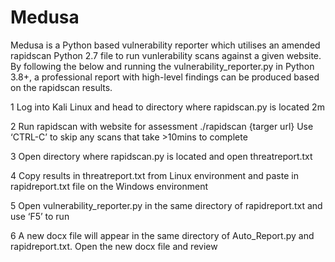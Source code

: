 # Medusa
Medusa is a Python based vulnerability reporter which utilises an amended rapidscan Python 2.7 file to run vunlerability scans against a given website. 
By following the below and running the vulnerability_reporter.py in Python 3.8+, a professional report with high-level findings can be produced based on the rapidscan results.



1	Log into Kali Linux and head to directory where rapidscan.py is located	2m

2	Run rapidscan with website for assessment
  ./rapidscan {targer url}
  Use ‘CTRL-C’ to skip any scans that take >10mins to complete
  
3	Open directory where rapidscan.py is located and open threatreport.txt

4	Copy results in threatreport.txt from Linux environment and paste in rapidreport.txt file on the Windows environment

5	Open vulnerability_reporter.py in the same directory of rapidreport.txt and use ‘F5’ to run

6	A new docx file will appear in the same directory of Auto_Report.py and rapidreport.txt. Open the new docx file and review
 
